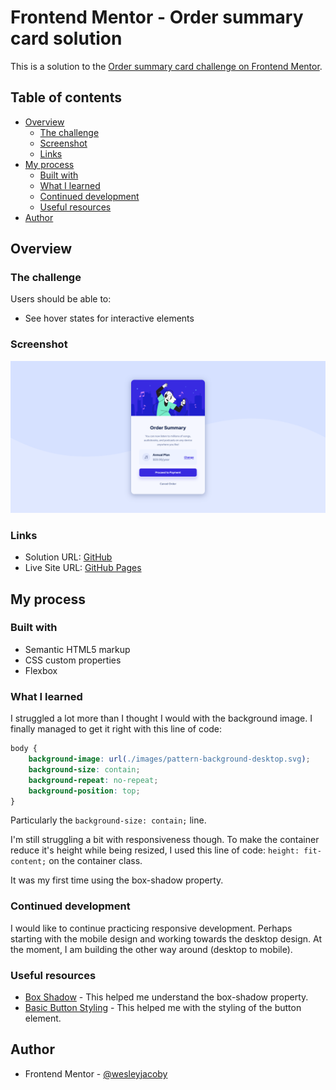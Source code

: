 # Frontend Mentor - Order summary card solution

This is a solution to the [Order summary card challenge on Frontend Mentor](https://www.frontendmentor.io/challenges/order-summary-component-QlPmajDUj).

## Table of contents

- [Overview](#overview)
  - [The challenge](#the-challenge)
  - [Screenshot](#screenshot)
  - [Links](#links)
- [My process](#my-process)
  - [Built with](#built-with)
  - [What I learned](#what-i-learned)
  - [Continued development](#continued-development)
  - [Useful resources](#useful-resources)
- [Author](#author)

## Overview

### The challenge

Users should be able to:

- See hover states for interactive elements

### Screenshot

![](./images/summary-card-complete.png)

### Links

- Solution URL: [GitHub](https://github.com/wesleyjacoby/Order-Summary-Component)
- Live Site URL: [GitHub Pages](https://your-live-site-url.com)

## My process

### Built with

- Semantic HTML5 markup
- CSS custom properties
- Flexbox

### What I learned

I struggled a lot more than I thought I would with the background image. I finally managed to get it right with this line of code:

```css
body {
    background-image: url(./images/pattern-background-desktop.svg);
    background-size: contain;
    background-repeat: no-repeat;
    background-position: top;
}
```

Particularly the `background-size: contain;` line.

I'm still struggling a bit with responsiveness though. To make the container reduce it's height while being resized, I used this line of code: `height: fit-content;` on the container class.

It was my first time using the box-shadow property.

### Continued development

I would like to continue practicing responsive development. Perhaps starting with the mobile design and working towards the desktop design. At the moment, I am building the other way around (desktop to mobile).

### Useful resources

- [Box Shadow](https://developer.mozilla.org/en-US/docs/Web/CSS/box-shadow) - This helped me understand the box-shadow property.
- [Basic Button Styling](https://www.w3schools.com/csS/css3_buttons.asp) - This helped me with the styling of the button element.

## Author

- Frontend Mentor - [@wesleyjacoby](https://www.frontendmentor.io/profile/wesleyjacoby)